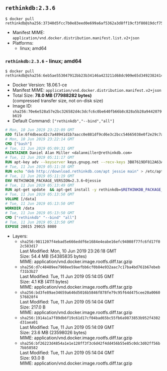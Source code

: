 ## `rethinkdb:2.3.6`

```console
$ docker pull rethinkdb@sha256:37340d5fcc7b0e83eed0e699a6af5362a3d8ff19cf3f80819dcf75d6c5ebcc18
```

-	Manifest MIME: `application/vnd.docker.distribution.manifest.list.v2+json`
-	Platforms:
	-	linux; amd64

### `rethinkdb:2.3.6` - linux; amd64

```console
$ docker pull rethinkdb@sha256:6eb5ae553047912bb23b34146a423211d68dc909e65d34923824147cc1fd107f
```

-	Docker Version: 18.06.1-ce
-	Manifest MIME: `application/vnd.docker.distribution.manifest.v2+json`
-	Total Size: **78.0 MB (77988282 bytes)**  
	(compressed transfer size, not on-disk size)
-	Image ID: `sha256:70e6e528a57e2bc326582d4c3dcfc6c0be640fb66b8c828a5b28a9442079b619`
-	Default Command: `["rethinkdb","--bind","all"]`

```dockerfile
# Mon, 10 Jun 2019 23:22:09 GMT
ADD file:6f4dbeacd2c7a48941d1b7aacc0e881df9cd6e3c2bcc54665038e0f2e29c7ac1 in / 
# Mon, 10 Jun 2019 23:22:14 GMT
CMD ["bash"]
# Tue, 11 Jun 2019 05:09:31 GMT
MAINTAINER Daniel Alan Miller <dalanmiller@rethinkdb.com>
# Tue, 11 Jun 2019 05:11:17 GMT
RUN apt-key adv --keyserver keys.gnupg.net --recv-keys 3B87619DF812A63A8C1005C30742918E5C8DA04A
# Tue, 11 Jun 2019 05:11:18 GMT
RUN echo "deb http://download.rethinkdb.com/apt jessie main" > /etc/apt/sources.list.d/rethinkdb.list
# Tue, 11 Jun 2019 05:11:19 GMT
ENV RETHINKDB_PACKAGE_VERSION=2.3.6~0jessie
# Tue, 11 Jun 2019 05:13:49 GMT
RUN apt-get update 	&& apt-get install -y rethinkdb=$RETHINKDB_PACKAGE_VERSION 	&& rm -rf /var/lib/apt/lists/*
# Tue, 11 Jun 2019 05:13:50 GMT
VOLUME [/data]
# Tue, 11 Jun 2019 05:13:50 GMT
WORKDIR /data
# Tue, 11 Jun 2019 05:13:50 GMT
CMD ["rethinkdb" "--bind" "all"]
# Tue, 11 Jun 2019 05:13:50 GMT
EXPOSE 28015 29015 8080
```

-	Layers:
	-	`sha256:9811207f4ebad5e666eddf6e1684e4eabe16efc94008f77fc6fd17f02c583d17`  
		Last Modified: Mon, 10 Jun 2019 23:26:18 GMT  
		Size: 54.4 MB (54385835 bytes)  
		MIME: application/vnd.docker.image.rootfs.diff.tar.gzip
	-	`sha256:d7c48489ee7908ee59aefbb6cf0b84e932aac7c17ba4bd761b67ebebf31b3b27`  
		Last Modified: Tue, 11 Jun 2019 05:14:05 GMT  
		Size: 4.1 KB (4111 bytes)  
		MIME: application/vnd.docker.image.rootfs.diff.tar.gzip
	-	`sha256:bd3fe89ae34659a646d5016b5846f878fe79c95f64d475cee20a0060576828f4`  
		Last Modified: Tue, 11 Jun 2019 05:14:04 GMT  
		Size: 217.0 B  
		MIME: application/vnd.docker.image.rootfs.diff.tar.gzip
	-	`sha256:1914a1a7f89db6f19c61d17cf04bad65bc55fb6a9873853b952f4302d31aea01`  
		Last Modified: Tue, 11 Jun 2019 05:14:09 GMT  
		Size: 23.6 MB (23598026 bytes)  
		MIME: application/vnd.docker.image.rootfs.diff.tar.gzip
	-	`sha256:bf26223d4854a1e1e128ff3f3c6d42f4dd456b55e85c0dc3d02ff56b7bb58582`  
		Last Modified: Tue, 11 Jun 2019 05:14:04 GMT  
		Size: 93.0 B  
		MIME: application/vnd.docker.image.rootfs.diff.tar.gzip
